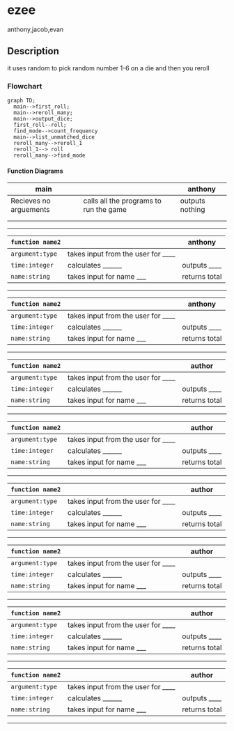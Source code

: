 # ezee
anthony,jacob,evan

##  Description
it uses random to pick random number 1-6 on a die and then you reroll

###  Flowchart
```mermaid
graph TD;
  main-->first_roll;
  main-->reroll_many;
  main-->output_dice;
  first_roll--roll;
  find_mode-->count_frequency
  main-->list_unmatched_dice
  reroll_many-->reroll_1
  reroll_1--> roll
  reroll_many-->find_mode
```

#### Function Diagrams

| main    |               |  anthony    |
| ------------------ | ------------- | ------------ |
| Recieves no arguements    | calls all the programs to run the game |   outputs nothing           |
|   |  |           |
|    |  | |
***
| `function name2`    |               |     anthony   |
| ------------------ | ------------- | ------------ |
| `argument:type`    | takes input from the user for ____  |              |
| `time:integer`     | calculates ______  | outputs ____             |
| `name:string`      | takes input for name ___ | returns total |
***
| `function name2`    |               |     anthony   |
| ------------------ | ------------- | ------------ |
| `argument:type`    | takes input from the user for ____  |              |
| `time:integer`     | calculates ______  | outputs ____             |
| `name:string`      | takes input for name ___ | returns total |
***
| `function name2`    |               |     author   |
| ------------------ | ------------- | ------------ |
| `argument:type`    | takes input from the user for ____  |              |
| `time:integer`     | calculates ______  | outputs ____             |
| `name:string`      | takes input for name ___ | returns total |
***
| `function name2`    |               |     author   |
| ------------------ | ------------- | ------------ |
| `argument:type`    | takes input from the user for ____  |              |
| `time:integer`     | calculates ______  | outputs ____             |
| `name:string`      | takes input for name ___ | returns total |
***
| `function name2`    |               |     author   |
| ------------------ | ------------- | ------------ |
| `argument:type`    | takes input from the user for ____  |              |
| `time:integer`     | calculates ______  | outputs ____             |
| `name:string`      | takes input for name ___ | returns total |
***
| `function name2`    |               |     author   |
| ------------------ | ------------- | ------------ |
| `argument:type`    | takes input from the user for ____  |              |
| `time:integer`     | calculates ______  | outputs ____             |
| `name:string`      | takes input for name ___ | returns total |
***
| `function name2`    |               |     author   |
| ------------------ | ------------- | ------------ |
| `argument:type`    | takes input from the user for ____  |              |
| `time:integer`     | calculates ______  | outputs ____             |
| `name:string`      | takes input for name ___ | returns total |
***
| `function name2`    |               |     author   |
| ------------------ | ------------- | ------------ |
| `argument:type`    | takes input from the user for ____  |              |
| `time:integer`     | calculates ______  | outputs ____             |
| `name:string`      | takes input for name ___ | returns total |
***
